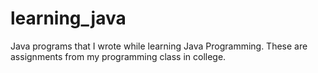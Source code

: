# learning_java
Java programs that I wrote while learning Java Programming. These are assignments from my programming class in college.
